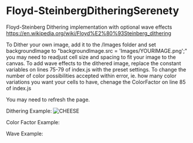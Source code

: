 # Floyd-SteinbergDitheringSerenety
Floyd-Steinberg Dithering implementation with optional wave effects
https://en.wikipedia.org/wiki/Floyd%E2%80%93Steinberg_dithering


To Dither your own image, add it to the /Images folder and set backgroundImage to "backgroundImage.src = 'Images/YOURIMAGE.png';" you may need to readjust cell size and spacing to fit your image to the canvas.
To add wave effects to the dithered image, replace the constant variables on lines 75-79 of index.js with the preset settings.
To change the number of color possibilities accepted within error, ie. how many color variations you want your cells to have, chenage the ColorFactor on line 85 of index.js

You may need to refresh the page.

Dithering Example:
![CHEESE](UnditheredImageRomanStatue.png)

Color Factor Example:

Wave Example:
